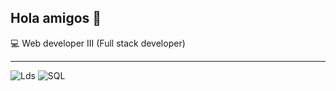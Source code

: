 ## Hola amigos 👋

<!--
**deavilaca/deavilaca** is a ✨ _special_ ✨ repository because its `README.md` (this file) appears on your GitHub profile.

Here are some ideas to get you started:

- 🔭 I’m currently working on ...
- 🌱 I’m currently learning ...
- 👯 I’m looking to collaborate on ...
- 🤔 I’m looking for help with ...
- 💬 Ask me about ...
- 📫 How to reach me: ...
- 😄 Pronouns: ...
- ⚡ Fun fact: ...
-->

:computer: Web developer III (Full stack developer) 
___


![Lds](https://img.shields.io/website?url=https%3A%2F%2Fwww.churchofjesuschrist.org%2F%3Flang%3Dspa)
![SQL](https://img.shields.io/badge/SQL-316192?style=for-the-badge&logo=postgresql&logoColor=white)